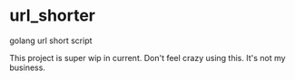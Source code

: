 # url_shorter
golang url short script

This project is super wip in current.
Don't feel crazy using this. It's not my business.